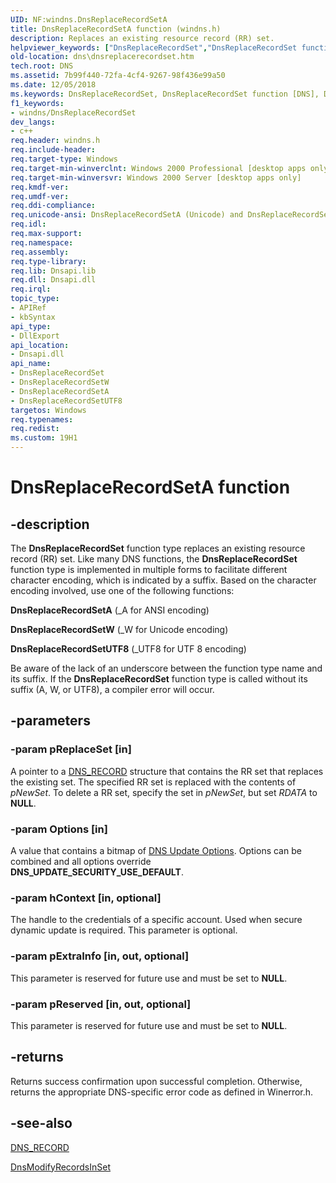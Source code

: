 ```yaml
---
UID: NF:windns.DnsReplaceRecordSetA
title: DnsReplaceRecordSetA function (windns.h)
description: Replaces an existing resource record (RR) set.
helpviewer_keywords: ["DnsReplaceRecordSet","DnsReplaceRecordSet function [DNS]","DnsReplaceRecordSetA","DnsReplaceRecordSetUTF8","DnsReplaceRecordSetW","_dns_dnsreplacerecordset","dns.dnsreplacerecordset","windns/DnsReplaceRecordSet","windns/DnsReplaceRecordSetA","windns/DnsReplaceRecordSetUTF8","windns/DnsReplaceRecordSetW"]
old-location: dns\dnsreplacerecordset.htm
tech.root: DNS
ms.assetid: 7b99f440-72fa-4cf4-9267-98f436e99a50
ms.date: 12/05/2018
ms.keywords: DnsReplaceRecordSet, DnsReplaceRecordSet function [DNS], DnsReplaceRecordSetA, DnsReplaceRecordSetUTF8, DnsReplaceRecordSetW, _dns_dnsreplacerecordset, dns.dnsreplacerecordset, windns/DnsReplaceRecordSet, windns/DnsReplaceRecordSetA, windns/DnsReplaceRecordSetUTF8, windns/DnsReplaceRecordSetW
f1_keywords:
- windns/DnsReplaceRecordSet
dev_langs:
- c++
req.header: windns.h
req.include-header: 
req.target-type: Windows
req.target-min-winverclnt: Windows 2000 Professional [desktop apps only]
req.target-min-winversvr: Windows 2000 Server [desktop apps only]
req.kmdf-ver: 
req.umdf-ver: 
req.ddi-compliance: 
req.unicode-ansi: DnsReplaceRecordSetA (Unicode) and DnsReplaceRecordSetW (ANSI)
req.idl: 
req.max-support: 
req.namespace: 
req.assembly: 
req.type-library: 
req.lib: Dnsapi.lib
req.dll: Dnsapi.dll
req.irql: 
topic_type:
- APIRef
- kbSyntax
api_type:
- DllExport
api_location:
- Dnsapi.dll
api_name:
- DnsReplaceRecordSet
- DnsReplaceRecordSetW
- DnsReplaceRecordSetA
- DnsReplaceRecordSetUTF8
targetos: Windows
req.typenames: 
req.redist: 
ms.custom: 19H1
---
```


# DnsReplaceRecordSetA function


## -description


The 
<b>DnsReplaceRecordSet</b> function type replaces an existing resource record (RR) set. Like many DNS functions, the 
<b>DnsReplaceRecordSet</b> function type is implemented in multiple forms to facilitate different character encoding, which is indicated by a suffix. Based on the character encoding involved, use one of the following functions:

<b>DnsReplaceRecordSetA</b> (_A for ANSI encoding)

<b>DnsReplaceRecordSetW</b> (_W for Unicode encoding)

<b>DnsReplaceRecordSetUTF8</b> (_UTF8 for UTF 8 encoding)

Be aware of the lack of an underscore between the function type name and its suffix. If the 
<b>DnsReplaceRecordSet</b> function type is called without its suffix (A, W, or UTF8), a compiler error will occur.


## -parameters




### -param pReplaceSet [in]

A pointer to a 
<a href="/windows/win32/api/windns/ns-windns-dns_recorda">DNS_RECORD</a> structure that contains the RR set that replaces the existing set. The specified RR set is replaced with the contents of <i>pNewSet</i>. To delete a RR set, specify the set in <i>pNewSet</i>, but set <i>RDATA</i> to <b>NULL</b>.


### -param Options [in]

A value that contains a bitmap of <a href="https://docs.microsoft.com/windows/desktop/DNS/dns-constants">DNS Update  Options</a>. Options can be combined and all options override <b>DNS_UPDATE_SECURITY_USE_DEFAULT</b>.


### -param hContext [in, optional]

The handle to the credentials of a specific account. Used when secure dynamic update is required. This parameter is optional.


### -param pExtraInfo [in, out, optional]

This parameter is reserved for future use and must be set to <b>NULL</b>.


### -param pReserved [in, out, optional]

This parameter is reserved for future use and must be set to <b>NULL</b>.


## -returns



Returns success confirmation upon successful completion. Otherwise, returns the appropriate DNS-specific error code as defined in Winerror.h.




## -see-also




<a href="/windows/win32/api/windns/ns-windns-dns_recorda">DNS_RECORD</a>



<a href="https://docs.microsoft.com/windows/desktop/api/windns/nf-windns-dnsmodifyrecordsinset_a">DnsModifyRecordsInSet</a>
 

 

